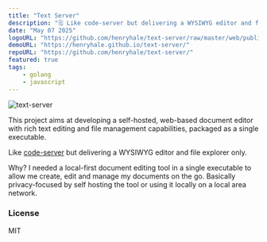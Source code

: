 ```yaml
---
title: "Text Server"
description: "🗒 Like code-server but delivering a WYSIWYG editor and file explorer only."
date: "May 07 2025"
logoURL: "https://github.com/henryhale/text-server/raw/master/web/public/favicon.svg"
demoURL: "https://henryhale.github.io/text-server/"
repoURL: "https://github.com/henryhale/text-server/"
featured: true
tags:
    - golang
    - javascript
---
```


![text-server](https://github.com/user-attachments/assets/3b17dbff-d7cd-42c4-b5aa-18653fe84286)

This project aims at developing a self-hosted, web-based document editor with rich text editing and file management capabilities, packaged as a single executable.

Like [code-server](https://github.com/coder/code-server) but delivering a WYSIWYG editor and file explorer only.

Why? I needed a local-first document editing tool in a single executable to allow me create, edit and manage my documents on the go. Basically privacy-focused by self hosting the tool or using it locally on a local area network.

### License

MIT

